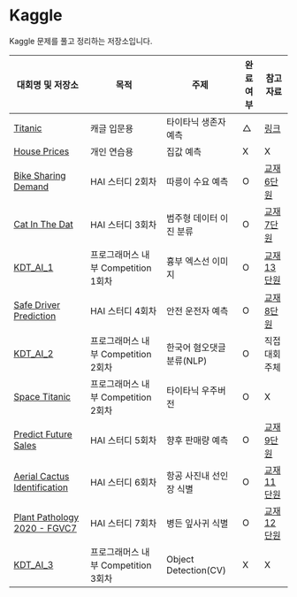# Kaggle
Kaggle 문제를 풀고 정리하는 저장소입니다. 

|대회명 및 저장소|목적|주제|완료여부|참고자료|
|------|---|---|---|---|
|[Titanic](https://www.kaggle.com/c/titanic)|캐글 입문용|타이타닉 생존자 예측|△|[링크](https://computer-science-student.tistory.com/113)|
|[House Prices](https://www.kaggle.com/competitions/house-prices-advanced-regression-techniques)|개인 연습용|집값 예측|X|X|
|[Bike Sharing Demand](https://www.kaggle.com/competitions/bike-sharing-demand)|HAI 스터디 2회차|따릉이 수요 예측|O|[교재 6단원](https://github.com/BaekKyunShin/musthave_mldl_problem_solving_strategy)|
|[Cat In The Dat](https://www.kaggle.com/competitions/cat-in-the-dat)|HAI 스터디 3회차| 범주형 데이터 이진 분류 |O|[교재 7단원](https://github.com/BaekKyunShin/musthave_mldl_problem_solving_strategy)|
|[KDT_AI_1](https://www.kaggle.com/competitions/kdtai-1)|프로그래머스 내부 Competition 1회차| 흉부 엑스선 이미지|O|[교재13단원](https://github.com/BaekKyunShin/musthave_mldl_problem_solving_strategy)|
|[Safe Driver Prediction](https://www.kaggle.com/c/porto-seguro-safe-driver-prediction)|HAI 스터디 4회차|안전 운전자 예측|O|[교재8단원](https://github.com/BaekKyunShin/musthave_mldl_problem_solving_strategy)|  
|[KDT_AI_2](https://www.kaggle.com/competitions/kdtai-2/overview)|프로그래머스 내부 Competition 2회차|한국어 혐오댓글 분류(NLP)|O|직접 대회 주체|
|[Space Titanic](https://www.kaggle.com/competitions/spaceship-titanic)|프로그래머스 내부 Competition 2회차|타이타닉 우주버전|O|X|
|[Predict Future Sales](https://www.kaggle.com/competitions/competitive-data-science-predict-future-sales/overview)|HAI 스터디 5회차|향후 판매량 예측|O|[교재9단원](https://github.com/BaekKyunShin/)|
|[Aerial Cactus Identification](https://www.kaggle.com/competitions/aerial-cactus-identification/)|HAI 스터디 6회차|항공 사진내 선인장 식별|O|[교재11단원](https://github.com/BaekKyunShin/)|
|[Plant Pathology 2020 - FGVC7](https://www.kaggle.com/competitions/plant-pathology-2020-fgvc7)|HAI 스터디 7회차|병든 잎사귀 식별|O|[교재12단원](https://github.com/BaekKyunShin/)|
|[KDT_AI_3](https://www.kaggle.com/competitions/kdtai-3)|프로그래머스 내부 Competition 3회차|Object Detection(CV)|X|X|